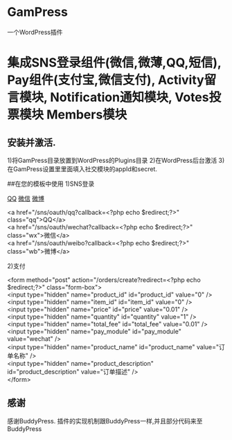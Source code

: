 # GamPress
一个WordPress插件

集成SNS登录组件(微信,微薄,QQ,短信), 
Pay组件(支付宝,微信支付), 
Activity留言模块, 
Notification通知模块, 
Votes投票模块
Members模块
=========================
## 安装并激活.
1)将GamPress目录放置到WordPress的Plugins目录
2)在WordPress后台激活
3)在GamPress设置里里面填入社交模块的appId和secret.

##在您的模板中使用
1)SNS登录

<a href="/sns/oauth/qq?callback=<?php echo $redirect;?>" class="qq">QQ</a>
<a href="/sns/oauth/wechat?callback=<?php echo $redirect;?>" class="wx">微信</a>
<a href="/sns/oauth/weibo?callback=<?php echo $redirect;?>" class="wb">微博</a>

&lt;a href="/sns/oauth/qq?callback=&lt;?php echo $redirect;?&gt;" class="qq"&gt;QQ&lt;/a&gt;<br />&lt;a href="/sns/oauth/wechat?callback=&lt;?php echo $redirect;?&gt;" class="wx"&gt;微信&lt;/a&gt;<br />&lt;a href="/sns/oauth/weibo?callback=&lt;?php echo $redirect;?&gt;" class="wb"&gt;微博&lt;/a&gt;

2)支付
<form method="post" action="/orders/create?redirect=<?php echo $redirect;?>" class="form-box">
    <input type="hidden" name="product_id" id="product_id" value="0" />
    <input type="hidden" name="item_id" id="item_id" value="0" />
    <input type="hidden" name="price" id="price" value="0.01" />
    <input type="hidden" name="quantity" id="quantity" value="1" />
    <input type="hidden" name="total_fee" id="total_fee" value="0.01" />
    <input type="hidden" name="pay_module" id="pay_module" value="wechat" />
    <input type="hidden" name="product_name" id="product_name" value="订单名称" />
    <input type="hidden" name="product_description" id="product_description" value="订单描述" />
</form>

&lt;form method="post" action="/orders/create?redirect=&lt;?php echo $redirect;?&gt;" class="form-box"&gt;<br /> &lt;input type="hidden" name="product_id" id="product_id" value="0" /&gt;<br /> &lt;input type="hidden" name="item_id" id="item_id" value="0" /&gt;<br /> &lt;input type="hidden" name="price" id="price" value="0.01" /&gt;<br /> &lt;input type="hidden" name="quantity" id="quantity" value="1" /&gt;<br /> &lt;input type="hidden" name="total_fee" id="total_fee" value="0.01" /&gt;<br /> &lt;input type="hidden" name="pay_module" id="pay_module" value="wechat" /&gt;<br /> &lt;input type="hidden" name="product_name" id="product_name" value="订单名称" /&gt;<br /> &lt;input type="hidden" name="product_description" id="product_description" value="订单描述" /&gt;<br />&lt;/form&gt;

## 感谢
感谢BuddyPress. 插件的实现机制跟BuddyPress一样,并且部分代码来至BuddyPress


